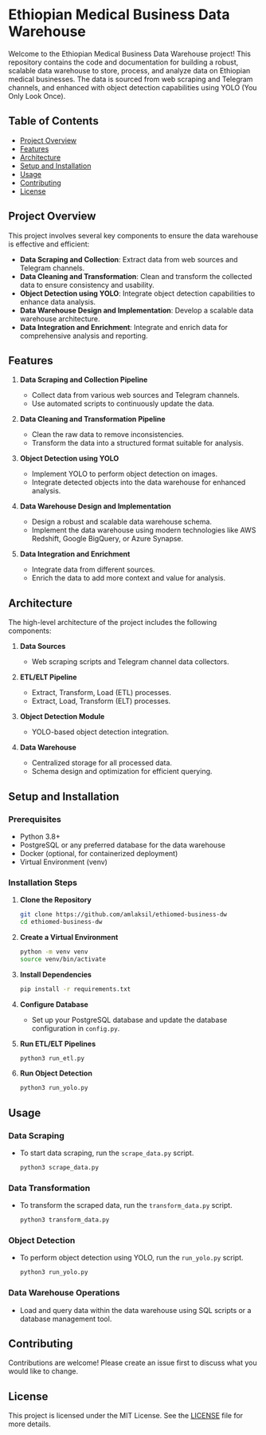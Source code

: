 # Ethiopian Medical Business Data Warehouse

Welcome to the Ethiopian Medical Business Data Warehouse project! This repository contains the code and documentation for building a robust, scalable data warehouse to store, process, and analyze data on Ethiopian medical businesses. The data is sourced from web scraping and Telegram channels, and enhanced with object detection capabilities using YOLO (You Only Look Once).

## Table of Contents
- [Project Overview](#project-overview)
- [Features](#features)
- [Architecture](#architecture)
- [Setup and Installation](#setup-and-installation)
- [Usage](#usage)
- [Contributing](#contributing)
- [License](#license)

## Project Overview

This project involves several key components to ensure the data warehouse is effective and efficient:
- **Data Scraping and Collection**: Extract data from web sources and Telegram channels.
- **Data Cleaning and Transformation**: Clean and transform the collected data to ensure consistency and usability.
- **Object Detection using YOLO**: Integrate object detection capabilities to enhance data analysis.
- **Data Warehouse Design and Implementation**: Develop a scalable data warehouse architecture.
- **Data Integration and Enrichment**: Integrate and enrich data for comprehensive analysis and reporting.

## Features

1. **Data Scraping and Collection Pipeline**
   - Collect data from various web sources and Telegram channels.
   - Use automated scripts to continuously update the data.

2. **Data Cleaning and Transformation Pipeline**
   - Clean the raw data to remove inconsistencies.
   - Transform the data into a structured format suitable for analysis.

3. **Object Detection using YOLO**
   - Implement YOLO to perform object detection on images.
   - Integrate detected objects into the data warehouse for enhanced analysis.

4. **Data Warehouse Design and Implementation**
   - Design a robust and scalable data warehouse schema.
   - Implement the data warehouse using modern technologies like AWS Redshift, Google BigQuery, or Azure Synapse.

5. **Data Integration and Enrichment**
   - Integrate data from different sources.
   - Enrich the data to add more context and value for analysis.

## Architecture

The high-level architecture of the project includes the following components:

1. **Data Sources**
   - Web scraping scripts and Telegram channel data collectors.

2. **ETL/ELT Pipeline**
   - Extract, Transform, Load (ETL) processes.
   - Extract, Load, Transform (ELT) processes.

3. **Object Detection Module**
   - YOLO-based object detection integration.

4. **Data Warehouse**
   - Centralized storage for all processed data.
   - Schema design and optimization for efficient querying.

## Setup and Installation

### Prerequisites

- Python 3.8+
- PostgreSQL or any preferred database for the data warehouse
- Docker (optional, for containerized deployment)
- Virtual Environment (venv)

### Installation Steps

1. **Clone the Repository**
   ```bash
   git clone https://github.com/amlaksil/ethiomed-business-dw
   cd ethiomed-business-dw
   ```

2. **Create a Virtual Environment**
   ```bash
   python -m venv venv
   source venv/bin/activate
   ```

3. **Install Dependencies**
   ```bash
   pip install -r requirements.txt
   ```

4. **Configure Database**
   - Set up your PostgreSQL database and update the database configuration in `config.py`.

5. **Run ETL/ELT Pipelines**
   ```bash
   python3 run_etl.py
   ```

6. **Run Object Detection**
   ```bash
   python3 run_yolo.py
   ```

## Usage

### Data Scraping
- To start data scraping, run the `scrape_data.py` script.
  ```bash
  python3 scrape_data.py
  ```

### Data Transformation
- To transform the scraped data, run the `transform_data.py` script.
  ```bash
  python3 transform_data.py
  ```

### Object Detection
- To perform object detection using YOLO, run the `run_yolo.py` script.
  ```bash
  python3 run_yolo.py
  ```

### Data Warehouse Operations
- Load and query data within the data warehouse using SQL scripts or a database management tool.

## Contributing

Contributions are welcome! Please create an issue first to discuss what you would like to change.

## License

This project is licensed under the MIT License. See the [LICENSE](LICENSE) file for more details.
